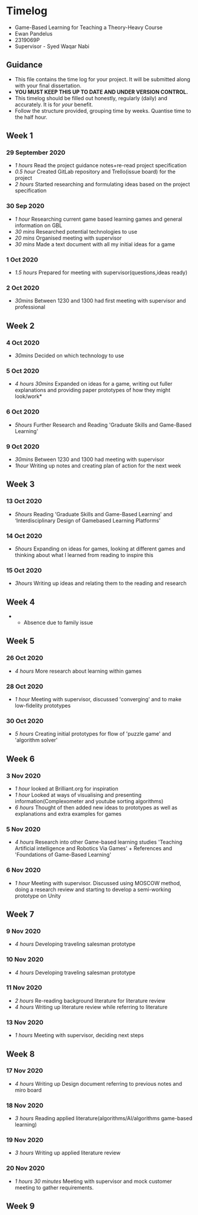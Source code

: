 # Timelog

* Game-Based Learning for Teaching a Theory-Heavy Course
* Ewan Pandelus
* 2319069P
* Supervisor - Syed Waqar Nabi

## Guidance

* This file contains the time log for your project. It will be submitted along with your final dissertation.
* **YOU MUST KEEP THIS UP TO DATE AND UNDER VERSION CONTROL.**
* This timelog should be filled out honestly, regularly (daily) and accurately. It is for *your* benefit.
* Follow the structure provided, grouping time by weeks.  Quantise time to the half hour.

## Week 1

### 29 September 2020

* *1 hours* Read the project guidance notes+re-read project specification
* *0.5 hour* Created GitLab repository and Trello(issue board) for the project
* *2 hours* Started researching and formulating ideas based on the project specification

### 30 Sep 2020

* *1 hour* Researching current game based learning games and general information on GBL
* *30 mins* Researched potential technologies to use
* *20 mins* Organised meeting with supervisor
* *30 mins* Made a text document with all my initial ideas for a game

### 1 Oct 2020
* *1.5 hours* Prepared for meeting with supervisor(questions,ideas ready)

### 2 Oct 2020 
* *30mins* Between 1230 and 1300 had first meeting with supervisor and professional

## Week 2

### 4 Oct 2020 
* *30mins* Decided on which technology to use

### 5 Oct 2020 
* *4 hours 30mins* Expanded on ideas for a game, writing out fuller explanations and providing paper prototypes of how they might look/work*

### 6 Oct 2020
* *5hours* Further Research and Reading 'Graduate Skills and Game-Based Learning'

### 9 Oct 2020 
* *30mins* Between 1230 and 1300 had meeting with supervisor 
* *1hour* Writing up notes and creating plan of action for the next week

## Week 3

### 13 Oct 2020 
* *5hours* Reading 'Graduate Skills and Game-Based Learning' and ‘Interdisciplinary Design of Gamebased Learning Platforms’

### 14 Oct 2020 
* *5hours* Expanding on ideas for games, looking at different games and thinking about what I learned from reading to inspire this

### 15 Oct 2020 
* *3hours* Writing up ideas and relating them to the reading and research


## Week 4
* * Absence due to family issue


## Week 5 

### 26 Oct 2020
* *4 hours* More research about learning within games 

### 28 Oct 2020
* *1 hour* Meeting with supervisor, discussed 'converging' and to make low-fidelity prototypes

### 30 Oct 2020

* *5 hours* Creating initial prototypes for flow of 'puzzle game' and 'algorithm solver'

## Week 6 

### 3 Nov 2020 

* *1 hour* looked at Brilliant.org for inspiration
* *1 hour* Looked at ways of visualising and presenting information(Complexometer and youtube sorting algorithms)
* *6 hours* Thought of then added new ideas to prototypes as well as explanations and extra examples for games

### 5 Nov 2020

* *4 hours* Research into other Game-based learning studies 'Teaching Artificial intelligence and Robotics Via Games' + References and 'Foundations of Game-Based Learning'

### 6 Nov 2020

* *1 hour* Meeting with supervisor. Discussed using MOSCOW method, doing a research review and starting to develop a semi-working prototype on Unity

## Week 7

### 9 Nov 2020
* *4 hours* Developing traveling salesman prototype

### 10 Nov 2020
* *4 hours* Developing traveling salesman prototype

### 11 Nov 2020
* *2 hours* Re-reading background literature for literature review
* *4 hours* Writing up literature review while referring to literature

### 13 Nov 2020
* *1 hours* Meeting with supervisor, deciding next steps


## Week 8


### 17 Nov 2020
* *4 hours* Writing up Design document referring to previous notes and miro board

### 18 Nov 2020
* *3 hours* Reading applied literature(algorithms/AI/algorithms game-based learning)

### 19 Nov 2020
* *3 hours* Writing up applied literature review

### 20 Nov 2020
* *1 hours 30 minutes* Meeting with supervisor and mock customer meeting to gather requirements.

## Week 9
